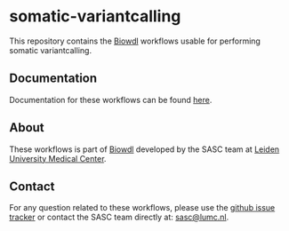 # somatic-variantcalling

This repository contains the [Biowdl](https://github.com/biowdl) 
workflows usable for performing somatic variantcalling.

## Documentation

Documentation for these workflows can be found 
[here](https://biowdl.github.io/somatic-variantcalling/).

## About
These workflows is part of [Biowdl](https://github.com/biowdl)
developed by the SASC team at [Leiden University Medical Center](https://www.lumc.nl/). 

## Contact

<p>
  <!-- Obscure e-mail address for spammers -->
For any question related to these workflows, please use the
<a href='https://github.com/biowdl/somatic-variantcalling/issues'>github issue tracker</a>
or contact the SASC team directly at: 
<a href='&#109;&#97;&#105;&#108;&#116;&#111;&#58;&#115;&#97;&#115;&#99;&#64;&#108;&#117;&#109;&#99;&#46;&#110;&#108;'>
&#115;&#97;&#115;&#99;&#64;&#108;&#117;&#109;&#99;&#46;&#110;&#108;</a>.
</p>
